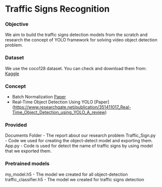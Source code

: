 # Traffic Signs Recognition

### Objective
We aim to build the traffic signs detection models from the scratch and research the concept of YOLO framework for solving video object detection problem. 

### Dataset
We use the coco128 dataset. You can check and download them from: [Kaggle](https://www.kaggle.com/ultralytics/coco128)

### Concept
- Batch Normalization [Paper](https://paperswithcode.com/method/batch-normalization)
- Real-Time Object Detection Using YOLO [Paper] (https://www.researchgate.net/publication/351411017_Real-Time_Object_Detection_using_YOLO_A_review)

### Provided
Documents Folder - The report about our research problem
Traffic_Sign.py - Code we used for creating the object-detect model and exporting them.
App.py - Code is used for detect the name of traffic signs by using model that we exported them.

### Pretrained models
my_model.h5 - The model we created for all object-detection 
traffic_classifier.h5 - The model we created for traffic signs detection
